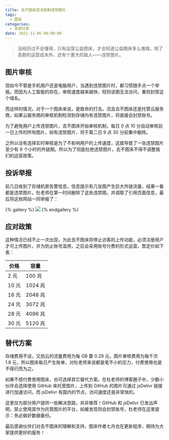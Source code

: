```yaml
---
title: 去不图床坚决抵制违禁图片
tags:
  - 图床
categories:
  - 资源分享
date: 2021-11-06 00:00:00
---
```


> 没经历过不会懂得，只有运营公益图床，才会知道公益图床多么难做。除了高额的运营成本外，还有个更大的敌人——违禁图片。

<!-- more -->

## 图片审核

现如今不管是手机用户还是电脑用户，当遇到违禁图片时，都习惯随手点一个举报。而因为人工智能的存在，审核速度越来越快，轻则该图无法访问，重则封禁这个域名。

而这样的情况，对于一个图床来说，是致命的打击。况且去不图床还是托管云服务商，如果云服务商的审核机制检测到存储内有违禁图片，将直接会封禁账号。

为了避免用户上传违禁图片，去不图床开始审核机制，每日 0 点 10 分自动审核前一日上传的所有图片，如有违禁图片，将于第二日 9 点 30 分前集中删除。

之所以没有选择实时审核是为了不影响用户的上传速度，这就导致了一张违禁图片至少有 9 个小时的外链期。所以为了彻底杜绝违禁图片，去不图床不得不调整我们的运营政策。

## 投诉举报

前几日收到了存储机房告警信息，信息提示有几张图产生巨大外链流量，结果一看都是违禁图片。杜老师在第一时间删除了这些违禁图，并调取了引用页面信息，最后将这些网站一同举报了：

{% gallery %}
![](https://cdn.dusays.com/2021/11/400-1.jpg)
{% endgallery %}

## 应对政策

这种情况已经不止一次出现，为此去不图床将停止访客的上传功能，必须注册用户才可上传图片。并为防止账号滥用，之后会采用账号付费的形式运营。暂定价如下表：

| 价格 | 容量 |
| - | - |
| 2 元 | 100 兆 |
| 10 元 | 1024 兆 |
| 16 元 | 2048 兆 |
| 24 元 | 3072 兆 |
| 28 元 | 4096 兆 |
| 30 元 | 5120 兆 |

## 替代方案

存储费用不谈，又拍云的流量费用为每 GB 要 0.29 元，图片审核费用为每千次 1.8 元，所以图床每日产生账单，对杜老师来说都是笔不小的压力，付费使用也是不得已而为之。

如果不想付费使用图床，也可选择其它替代方案。在杜老师的博客圈子中，少数小伙伴会选择使用 GitHub 来托管图片，上传到 GitHub 的图片可通过 jsDelivr 链接进行加速访问，而 jsDelivr 有国内的节点，访问速度还是非常快的。

这里仅为部分用户提供一些解决思路，并非推荐！GitHub 和 jsDelivr 已发出声明，禁止使用其作为托管图片的平台，如被发现则会封禁账号，杜老师在这里提示：务必做好数据备份。

最后感谢伙伴们对去不图床的理解和支持，图床作者七月也在更新程序，期待为大家提供更好的服务！
